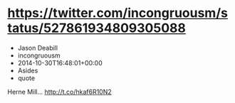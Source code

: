 # https://twitter.com/incongruousm/status/527861934809305088
- Jason Deabill
- incongruousm
- 2014-10-30T16:48:01+00:00
- Asides
- quote

Herne Mill... http://t.co/hkaf6R10N2